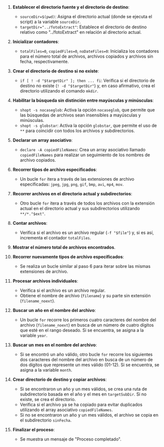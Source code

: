 1. **Establecer el directorio fuente y el directorio de destino**:
   - `sourceDir=$(pwd)`: Asigna el directorio actual (donde se ejecuta el script) a la variable `sourceDir`.
   - `targetDir="../fotoExtract"`: Establece el directorio de destino relativo como "../fotoExtract" en relación al directorio actual.

2. **Inicializar contadores**:
   - `totalFiles=0`, `copiedFiles=0`, `noDateFiles=0`: Inicializa los contadores para el número total de archivos, archivos copiados y archivos sin fecha, respectivamente.

3. **Crear el directorio de destino si no existe**:
   - `if [ ! -d "$targetDir" ]; then ... fi`: Verifica si el directorio de destino no existe (`! -d "$targetDir"`) y, en caso afirmativo, crea el directorio utilizando el comando `mkdir`.

4. **Habilitar la búsqueda sin distinción entre mayúsculas y minúsculas**:
   - `shopt -s nocaseglob`: Activa la opción `nocaseglob`, que permite que las búsquedas de archivos sean insensibles a mayúsculas y minúsculas.
   - `shopt -s globstar`: Activa la opción `globstar`, que permite el uso de `**` para coincidir con todos los archivos y subdirectorios.

5. **Declarar un array asociativo**:
   - `declare -A copiedFileNames`: Crea un array asociativo llamado `copiedFileNames` para realizar un seguimiento de los nombres de archivo copiados.

6. **Recorrer tipos de archivo especificados**:
   - Un bucle `for` itera a través de las extensiones de archivo especificadas: `jpeg`, `jpg`, `png`, `gif`, `bmp`, `avi`, `mp4`, `mov`.

7. **Recorrer archivos en el directorio actual y subdirectorios**:
   - Otro bucle `for` itera a través de todos los archivos con la extensión actual en el directorio actual y sus subdirectorios utilizando `**/*."$ext"`.

8. **Contar archivos**:
   - Verifica si el archivo es un archivo regular (`-f "$file"`) y, si es así, incrementa el contador `totalFiles`.

9. **Mostrar el número total de archivos encontrados**.

10. **Recorrer nuevamente tipos de archivo especificados**:
    - Se realiza un bucle similar al paso 6 para iterar sobre las mismas extensiones de archivo.

11. **Procesar archivos individuales**:
    - Verifica si el archivo es un archivo regular.
    - Obtiene el nombre de archivo (`filename`) y su parte sin extensión (`filename_noext`).

12. **Buscar un año en el nombre del archivo**:
    - Un bucle `for` recorre los primeros cuatro caracteres del nombre del archivo (`filename_noext`) en busca de un número de cuatro dígitos que esté en el rango deseado. Si se encuentra, se asigna a la variable `year`.

13. **Buscar un mes en el nombre del archivo**:
    - Si se encontró un año válido, otro bucle `for` recorre los siguientes dos caracteres del nombre del archivo en busca de un número de dos dígitos que represente un mes válido (01-12). Si se encuentra, se asigna a la variable `month`.

14. **Crear directorio de destino y copiar archivos**:
    - Si se encontraron un año y un mes válidos, se crea una ruta de subdirectorio basada en el año y el mes en `targetSubDir`. Si no existe, se crea el directorio.
    - Verifica si el archivo ya se ha copiado para evitar duplicados utilizando el array asociativo `copiedFileNames`.
    - Si no se encontraron un año y un mes válidos, el archivo se copia en el subdirectorio `sinFecha`.

15. **Finalizar el proceso**:
    - Se muestra un mensaje de "Proceso completado".
